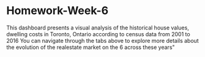 # Homework-Week-6
This dashboard presents a visual analysis of the historical house values, dwelling costs in Toronto, Ontario according to census data from 2001 to 2016 You can navigate through the tabs above to explore more details about the evolution of the realestate market on the 6 across these years"
